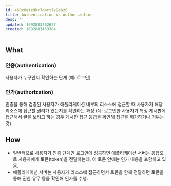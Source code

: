 ```yaml
---
id: 460x6ate9kr7d4rt7z9e6z8
title: Authentication Vs Authorization
desc: ''
updated: 1692883762627
created: 1692883463384
---
```


## What

### 인증(authentication)
사용자가 누구인지 확인하는 단계 (예: 로그인)

### 인가(authorization)
인증을 통해 검증된 사용자가 애플리케이션 내부의 리소스에 접근할 때 사용자가 해당 리소스에 접근할 권리가 있는지를 확인하는 과정 (예: 로그인한 사용자가 특정 게시판에 접근해서 글을 보려고 하는 경우 게시판 접근 등급을 확인해 접근을 허가하거나 거부는 것)

## How
- 일반적으로 사용자가 인증 단계인 로그인에 성공하면 애플리케이션 서버는 응답으로 사용자에게 토큰(token)을 전달하는데, 이 토큰 안에는 인가 내용을 포함하고 있음.
- 애플리케이션 서버는 사용자가 리소스에 접근하면서 토큰을 함께 전달하면 토큰을 통해 권한 유무 등을 확인해 인가를 수행.